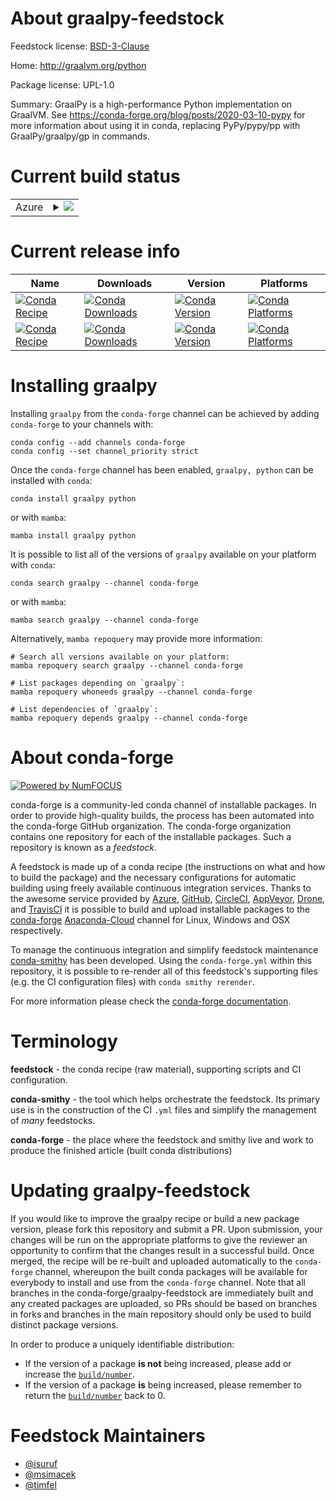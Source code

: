 About graalpy-feedstock
=======================

Feedstock license: [BSD-3-Clause](https://github.com/conda-forge/graalpy-feedstock/blob/main/LICENSE.txt)

Home: http://graalvm.org/python

Package license: UPL-1.0

Summary: GraalPy is a high-performance Python implementation on GraalVM. See https://conda-forge.org/blog/posts/2020-03-10-pypy for more information about using it in conda, replacing PyPy/pypy/pp with GraalPy/graalpy/gp in commands.


Current build status
====================


<table>
    
  <tr>
    <td>Azure</td>
    <td>
      <details>
        <summary>
          <a href="https://dev.azure.com/conda-forge/feedstock-builds/_build/latest?definitionId=18438&branchName=main">
            <img src="https://dev.azure.com/conda-forge/feedstock-builds/_apis/build/status/graalpy-feedstock?branchName=main">
          </a>
        </summary>
        <table>
          <thead><tr><th>Variant</th><th>Status</th></tr></thead>
          <tbody><tr>
              <td>linux_64_graalpy_distributionjvm</td>
              <td>
                <a href="https://dev.azure.com/conda-forge/feedstock-builds/_build/latest?definitionId=18438&branchName=main">
                  <img src="https://dev.azure.com/conda-forge/feedstock-builds/_apis/build/status/graalpy-feedstock?branchName=main&jobName=linux&configuration=linux%20linux_64_graalpy_distributionjvm" alt="variant">
                </a>
              </td>
            </tr><tr>
              <td>linux_64_graalpy_distributionnative</td>
              <td>
                <a href="https://dev.azure.com/conda-forge/feedstock-builds/_build/latest?definitionId=18438&branchName=main">
                  <img src="https://dev.azure.com/conda-forge/feedstock-builds/_apis/build/status/graalpy-feedstock?branchName=main&jobName=linux&configuration=linux%20linux_64_graalpy_distributionnative" alt="variant">
                </a>
              </td>
            </tr><tr>
              <td>osx_64_graalpy_distributionjvm</td>
              <td>
                <a href="https://dev.azure.com/conda-forge/feedstock-builds/_build/latest?definitionId=18438&branchName=main">
                  <img src="https://dev.azure.com/conda-forge/feedstock-builds/_apis/build/status/graalpy-feedstock?branchName=main&jobName=osx&configuration=osx%20osx_64_graalpy_distributionjvm" alt="variant">
                </a>
              </td>
            </tr><tr>
              <td>osx_64_graalpy_distributionnative</td>
              <td>
                <a href="https://dev.azure.com/conda-forge/feedstock-builds/_build/latest?definitionId=18438&branchName=main">
                  <img src="https://dev.azure.com/conda-forge/feedstock-builds/_apis/build/status/graalpy-feedstock?branchName=main&jobName=osx&configuration=osx%20osx_64_graalpy_distributionnative" alt="variant">
                </a>
              </td>
            </tr><tr>
              <td>win_64_graalpy_distributionjvm</td>
              <td>
                <a href="https://dev.azure.com/conda-forge/feedstock-builds/_build/latest?definitionId=18438&branchName=main">
                  <img src="https://dev.azure.com/conda-forge/feedstock-builds/_apis/build/status/graalpy-feedstock?branchName=main&jobName=win&configuration=win%20win_64_graalpy_distributionjvm" alt="variant">
                </a>
              </td>
            </tr><tr>
              <td>win_64_graalpy_distributionnative</td>
              <td>
                <a href="https://dev.azure.com/conda-forge/feedstock-builds/_build/latest?definitionId=18438&branchName=main">
                  <img src="https://dev.azure.com/conda-forge/feedstock-builds/_apis/build/status/graalpy-feedstock?branchName=main&jobName=win&configuration=win%20win_64_graalpy_distributionnative" alt="variant">
                </a>
              </td>
            </tr>
          </tbody>
        </table>
      </details>
    </td>
  </tr>
</table>

Current release info
====================

| Name | Downloads | Version | Platforms |
| --- | --- | --- | --- |
| [![Conda Recipe](https://img.shields.io/badge/recipe-graalpy-green.svg)](https://anaconda.org/conda-forge/graalpy) | [![Conda Downloads](https://img.shields.io/conda/dn/conda-forge/graalpy.svg)](https://anaconda.org/conda-forge/graalpy) | [![Conda Version](https://img.shields.io/conda/vn/conda-forge/graalpy.svg)](https://anaconda.org/conda-forge/graalpy) | [![Conda Platforms](https://img.shields.io/conda/pn/conda-forge/graalpy.svg)](https://anaconda.org/conda-forge/graalpy) |
| [![Conda Recipe](https://img.shields.io/badge/recipe-python-green.svg)](https://anaconda.org/conda-forge/python) | [![Conda Downloads](https://img.shields.io/conda/dn/conda-forge/python.svg)](https://anaconda.org/conda-forge/python) | [![Conda Version](https://img.shields.io/conda/vn/conda-forge/python.svg)](https://anaconda.org/conda-forge/python) | [![Conda Platforms](https://img.shields.io/conda/pn/conda-forge/python.svg)](https://anaconda.org/conda-forge/python) |

Installing graalpy
==================

Installing `graalpy` from the `conda-forge` channel can be achieved by adding `conda-forge` to your channels with:

```
conda config --add channels conda-forge
conda config --set channel_priority strict
```

Once the `conda-forge` channel has been enabled, `graalpy, python` can be installed with `conda`:

```
conda install graalpy python
```

or with `mamba`:

```
mamba install graalpy python
```

It is possible to list all of the versions of `graalpy` available on your platform with `conda`:

```
conda search graalpy --channel conda-forge
```

or with `mamba`:

```
mamba search graalpy --channel conda-forge
```

Alternatively, `mamba repoquery` may provide more information:

```
# Search all versions available on your platform:
mamba repoquery search graalpy --channel conda-forge

# List packages depending on `graalpy`:
mamba repoquery whoneeds graalpy --channel conda-forge

# List dependencies of `graalpy`:
mamba repoquery depends graalpy --channel conda-forge
```


About conda-forge
=================

[![Powered by
NumFOCUS](https://img.shields.io/badge/powered%20by-NumFOCUS-orange.svg?style=flat&colorA=E1523D&colorB=007D8A)](https://numfocus.org)

conda-forge is a community-led conda channel of installable packages.
In order to provide high-quality builds, the process has been automated into the
conda-forge GitHub organization. The conda-forge organization contains one repository
for each of the installable packages. Such a repository is known as a *feedstock*.

A feedstock is made up of a conda recipe (the instructions on what and how to build
the package) and the necessary configurations for automatic building using freely
available continuous integration services. Thanks to the awesome service provided by
[Azure](https://azure.microsoft.com/en-us/services/devops/), [GitHub](https://github.com/),
[CircleCI](https://circleci.com/), [AppVeyor](https://www.appveyor.com/),
[Drone](https://cloud.drone.io/welcome), and [TravisCI](https://travis-ci.com/)
it is possible to build and upload installable packages to the
[conda-forge](https://anaconda.org/conda-forge) [Anaconda-Cloud](https://anaconda.org/)
channel for Linux, Windows and OSX respectively.

To manage the continuous integration and simplify feedstock maintenance
[conda-smithy](https://github.com/conda-forge/conda-smithy) has been developed.
Using the ``conda-forge.yml`` within this repository, it is possible to re-render all of
this feedstock's supporting files (e.g. the CI configuration files) with ``conda smithy rerender``.

For more information please check the [conda-forge documentation](https://conda-forge.org/docs/).

Terminology
===========

**feedstock** - the conda recipe (raw material), supporting scripts and CI configuration.

**conda-smithy** - the tool which helps orchestrate the feedstock.
                   Its primary use is in the construction of the CI ``.yml`` files
                   and simplify the management of *many* feedstocks.

**conda-forge** - the place where the feedstock and smithy live and work to
                  produce the finished article (built conda distributions)


Updating graalpy-feedstock
==========================

If you would like to improve the graalpy recipe or build a new
package version, please fork this repository and submit a PR. Upon submission,
your changes will be run on the appropriate platforms to give the reviewer an
opportunity to confirm that the changes result in a successful build. Once
merged, the recipe will be re-built and uploaded automatically to the
`conda-forge` channel, whereupon the built conda packages will be available for
everybody to install and use from the `conda-forge` channel.
Note that all branches in the conda-forge/graalpy-feedstock are
immediately built and any created packages are uploaded, so PRs should be based
on branches in forks and branches in the main repository should only be used to
build distinct package versions.

In order to produce a uniquely identifiable distribution:
 * If the version of a package **is not** being increased, please add or increase
   the [``build/number``](https://docs.conda.io/projects/conda-build/en/latest/resources/define-metadata.html#build-number-and-string).
 * If the version of a package **is** being increased, please remember to return
   the [``build/number``](https://docs.conda.io/projects/conda-build/en/latest/resources/define-metadata.html#build-number-and-string)
   back to 0.

Feedstock Maintainers
=====================

* [@isuruf](https://github.com/isuruf/)
* [@msimacek](https://github.com/msimacek/)
* [@timfel](https://github.com/timfel/)


